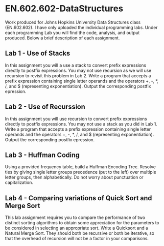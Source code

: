 # EN.602.602-DataStructures
Work produced for Johns Hopkins University Data Structures class (EN.602.602). I have only uploaded the individual programming labs. Under each programming Lab you will find the code, analysis, and output produced. Below a brief description of each assignment.

## Lab 1 - Use of Stacks
In this assignment you will a use a stack to convert prefix expressions directly to postfix expressions. You may not use recursion as we will use recursion to revisit this problem in Lab 2.
Write a program that accepts a prefix expression containing single letter operands and the operators +, -, *, /, and $ (representing exponentiation). Output the corresponding postfix epression.

## Lab 2 - Use of Recurssion
In this assignment you will use recursion to convert prefix expressions directly to postfix expressions. You may not use a stack as you did in Lab 1.
Write a program that accepts a prefix expression containing single letter operands and the operators +, -, *, /, and $ (representing exponentiation). Output the corresponding postfix epression.

## Lab 3 - Huffman Coding
Using a provided frequency table, build a Huffman Encoding Tree.  Resolve ties by giving single letter groups precedence (put to the left) over multiple letter groups, then alphabetically.  Do not worry about punctuation or capitalization.

## Lab 4 - Comparing variations of Quick Sort and Merge Sort
This lab assignment requires you to compare the performance of two distinct sorting algorithms to obtain some appreciation for the parameters to be considered in selecting an appropriate sort.  Write a Quicksort and a Natural Merge Sort. They should both be recursive or both be iterative, so that the overhead of recursion will not be a factor in your comparisons. 
